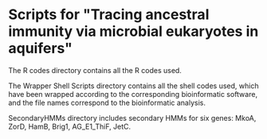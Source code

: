 # Scripts for "Tracing ancestral immunity via microbial eukaryotes in aquifers"

The R codes directory contains all the R codes used.

The Wrapper Shell Scripts directory contains all the shell codes used, which have been wrapped according to the corresponding bioinformatic software, and the file names correspond to the bioinformatic analysis.

SecondaryHMMs directory includes secondary HMMs for six genes: MkoA, ZorD, HamB, Brig1, AG_E1_ThiF, JetC.
